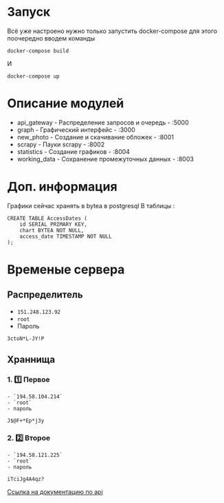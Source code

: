 # Запуск 
Всё уже настроено нужно только запустить docker-compose для этого поочередно вводем команды
```
docker-compose build
```
И 
```
docker-compose up
```

# Описание модулей
- api_gateway - Распределение запросов и очередь - :5000
- graph - Графический интерфейс - :3000
- new_photo - Создание и скачивание обложек - :8001
- scrapy - Пауки scrapy - :8002
- statistics - Создание графиков - :8004
- working_data - Сохранение промежуточных данных - :8003

# Доп. информация
Графики сейчас хранять в bytea в postgresql 
В таблицы :
```
CREATE TABLE AccessDates (
    id SERIAL PRIMARY KEY,
    chart BYTEA NOT NULL,
    access_date TIMESTAMP NOT NULL
);
```
# Временые сервера
## Распределитель 
- `151.248.123.92`
- `root`
- Пароль 
```
3ctoN*L-JY!P
```
## Храннища
### 1. :one: Первое
    - `194.58.104.214`
    - `root`
    - пароль
```
J$@F+*Ep*j3y
```
### 2. :two: Второе
    - `194.58.121.225`
    - `root`
    - пароль
```
iTciJg4A4qz?
```

[Ссылка на документацию по api](./documentation.md)
